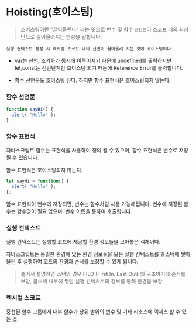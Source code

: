 # Hoisting(호이스팅)

 > 호이스팅이란 "끌어올린다" 라는 뜻으로 변수 및 함수 `선언문`이 스코프 내의 최상단으로 끌어올려지는 현상을 말합니다. 

`실행 컨텍스트 생성 시 렉시컬 스코프 내의 선언이 끌어올려 지는 것이 호이스팅이다`

- var는 선언, 초기화가 동시에 이루어지기 때문에 undefined를 출력하지만 let,const는 선언단계만 호이스팅 되기 때문에 Reference Error를 출력합니다.

- 함수 선언문도 호이스팅 된다. 하지만 함수 표현식은 호이스팅되지 않는다.

### 함수 선언문


```js
function sayHi() {
  alert( "Hello" );
}
```


### 함수 표현식
자바스크립트 함수는 표현식을 사용하여 정의 될 수 있으며, 함수 표현식은 변수로 저장될 수 있습니다.

함수 표현식은 호이스팅되지 않는다.

```js
let sayHi = function() {
  alert( "Hello" );
};
```
함수 표현식이 변수에 저장되면, 변수는 함수처럼 사용 가능해집니다. 변수에 저장된 함수는 함수명이 필요 없으며, 변수 이름을 통하여 호출됩니다.


### 실행 컨텍스트

실행 컨텍스트는 실행할 코드에 제공할 환경 정보들을 모아놓은 객체이다. 

자바스크립트는 동일한 환경에 있는 환경 정보들을 모은 실행 컨텍스트를 콜스택에 쌓아올린 후 실행하여 코드의 환경과 순서를 보장할 수 있게 됩니다.

> 풀어서 설명하면 스택의 경우 FILO (First In, Last Out) 의 구조이기에 순서를 보장, 콜스택 내부에 쌓인 실행 컨텍스트의 정보를 통해 환경을 보장

### 렉시컬 스코프

중첩된 함수 그룹에서 내부 함수가 상위 범위의 변수 및 기타 리소스에 엑세스 할 수 있는 것.
